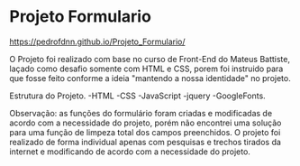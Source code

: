 # Projeto Formulario
https://pedrofdnn.github.io/Projeto_Formulario/ <p>
 O Projeto foi realizado com base no curso de Front-End do Mateus Battiste, laçado como desafio somente com HTML e CSS, porem foi instruido para que fosse feito conforme a ideia "mantendo a nossa identidade" no projeto. 

Estrutura do Projeto.
-HTML
-CSS
-JavaScript
-jquery
-GoogleFonts.

Observação: as funções do formulário foram criadas e modificadas de acordo com a necessidade do projeto, porém não encontrei uma solução para uma função de limpeza total dos campos preenchidos. O projeto foi realizado de forma individual apenas com pesquisas e trechos tirados da internet e modificando de acordo com a necessidade do projeto. 
